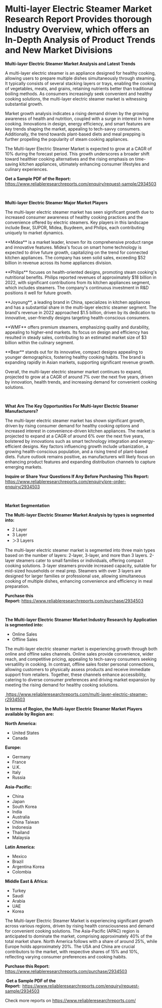 <p><h1>Multi-layer Electric Steamer Market Research Report Provides thorough Industry Overview, which offers an In-Depth Analysis of Product Trends and New Market Divisions</h1></p><p><strong>Multi-layer Electric Steamer Market Analysis and Latest Trends</strong></p>
<p><p>A multi-layer electric steamer is an appliance designed for healthy cooking, allowing users to prepare multiple dishes simultaneously through steaming. It typically consists of several stacking layers or trays, enabling the cooking of vegetables, meats, and grains, retaining nutrients better than traditional boiling methods. As consumers increasingly seek convenient and healthy cooking solutions, the multi-layer electric steamer market is witnessing substantial growth.</p><p>Market growth analysis indicates a rising demand driven by the growing awareness of health and nutrition, coupled with a surge in interest in home cooking. Innovations in design, energy efficiency, and smart features are key trends shaping the market, appealing to tech-savvy consumers. Additionally, the trend towards plant-based diets and meal prepping is further propelling the popularity of steam cooking appliances. </p><p>The Multi-layer Electric Steamer Market is expected to grow at a CAGR of 10% during the forecast period. This growth underscores a broader shift toward healthier cooking alternatives and the rising emphasis on time-saving kitchen appliances, ultimately enhancing consumer lifestyles and culinary experiences. </p></p>
<p><strong>Get a Sample PDF of the Report:&nbsp;</strong> <a href="https://www.reliableresearchreports.com/enquiry/request-sample/2934503?utm_campaign=2224&utm_medium=2&utm_source=Github&utm_content=ia&utm_term=13032025&utm_id=multi-layer-electric-steamer">https://www.reliableresearchreports.com/enquiry/request-sample/2934503</a></p>
<p>&nbsp;</p>
<p><strong>Multi-layer Electric Steamer Major Market Players</strong></p>
<p><p>The multi-layer electric steamer market has seen significant growth due to increased consumer awareness of healthy cooking practices and the convenience offered by electric steamers. Key players in this landscape include Bear, SUPOR, Midea, Buydeem, and Philips, each contributing uniquely to market dynamics.</p><p>**Midea** is a market leader, known for its comprehensive product range and innovative features. Midea's focus on smart home technology is expected to drive future growth, capitalizing on the trend for connected kitchen appliances. The company has seen solid sales, exceeding $52 billion in revenue across its home appliances division.</p><p>**Philips** focuses on health-oriented designs, promoting steam cooking's nutritional benefits. Philips reported revenues of approximately $18 billion in 2022, with significant contributions from its kitchen appliances segment, which includes steamers. The company's continuous investment in R&D positions it well for future growth.</p><p>**Joyoung**, a leading brand in China, specializes in kitchen appliances and has a substantial share in the multi-layer electric steamer segment. The brand's revenue in 2022 approached $1.5 billion, driven by its dedication to innovative, user-friendly designs targeting health-conscious consumers.</p><p>**WMF** offers premium steamers, emphasizing quality and durability, appealing to higher-end markets. Its focus on design and efficiency has resulted in steady sales, contributing to an estimated market size of $3 billion within the culinary segment.</p><p>**Bear** stands out for its innovative, compact designs appealing to younger demographics, fostering healthy cooking habits. The brand is expanding rapidly in Asian markets, supporting significant revenue growth.</p><p>Overall, the multi-layer electric steamer market continues to expand, projected to grow at a CAGR of around 7% over the next five years, driven by innovation, health trends, and increasing demand for convenient cooking solutions.</p></p>
<p>&nbsp;</p>
<p><strong>What Are The Key Opportunities For Multi-layer Electric Steamer Manufacturers?</strong></p>
<p><p>The multi-layer electric steamer market has shown significant growth, driven by rising consumer demand for healthy cooking options and increased interest in convenience-driven kitchen appliances. The market is projected to expand at a CAGR of around 6% over the next five years, bolstered by innovations such as smart technology integration and energy-efficient designs. Key factors influencing growth include urbanization, a growing health-conscious population, and a rising trend of plant-based diets. Future outlook remains positive, as manufacturers will likely focus on enhancing product features and expanding distribution channels to capture emerging markets.</p></p>
<p><strong>Inquire or Share Your Questions If Any Before Purchasing This Report:</strong> <a href="https://www.reliableresearchreports.com/enquiry/pre-order-enquiry/2934503?utm_campaign=2224&utm_medium=2&utm_source=Github&utm_content=ia&utm_term=13032025&utm_id=multi-layer-electric-steamer">https://www.reliableresearchreports.com/enquiry/pre-order-enquiry/2934503</a></p>
<p>&nbsp;</p>
<p><strong>Market Segmentation</strong></p>
<p><strong>The Multi-layer Electric Steamer Market Analysis by types is segmented into:</strong></p>
<p><ul><li>2 Layer</li><li>3 Layer</li><li>＞3 Layers</li></ul></p>
<p><p>The multi-layer electric steamer market is segmented into three main types based on the number of layers: 2-layer, 3-layer, and more than 3 layers. 2-layer steamers cater to small families or individuals, offering compact cooking solutions. 3-layer steamers provide increased capacity, suitable for mid-sized households or meal prep. Steamers with over 3 layers are designed for larger families or professional use, allowing simultaneous cooking of multiple dishes, enhancing convenience and efficiency in meal preparation.</p></p>
<p><strong>Purchase this Report:&nbsp;</strong><a href="https://www.reliableresearchreports.com/purchase/2934503?utm_campaign=2224&utm_medium=2&utm_source=Github&utm_content=ia&utm_term=13032025&utm_id=multi-layer-electric-steamer">https://www.reliableresearchreports.com/purchase/2934503</a></p>
<p>&nbsp;</p>
<p><strong>The Multi-layer Electric Steamer Market Industry Research by Application is segmented into:</strong></p>
<p><ul><li>Online Sales</li><li>Offline Sales</li></ul></p>
<p><p>The multi-layer electric steamer market is experiencing growth through both online and offline sales channels. Online sales provide convenience, wider reach, and competitive pricing, appealing to tech-savvy consumers seeking versatility in cooking. In contrast, offline sales foster personal connections, allowing customers to physically assess products and receive immediate support from retailers. Together, these channels enhance accessibility, catering to diverse consumer preferences and driving market expansion by meeting the rising demand for healthy cooking solutions.</p></p>
<p><a href="https://www.reliableresearchreports.com/multi-layer-electric-steamer-r2934503?utm_campaign=2224&utm_medium=2&utm_source=Github&utm_content=ia&utm_term=13032025&utm_id=multi-layer-electric-steamer">&nbsp;https://www.reliableresearchreports.com/multi-layer-electric-steamer-r2934503</a></p>
<p><strong>In terms of Region, the Multi-layer Electric Steamer Market Players available by Region are:</strong></p>
<p>
    <p> <strong> North America: </strong>
        <ul>
            <li>United States</li>
            <li>Canada</li>
        </ul>
        </p> 
    <p> <strong> Europe: </strong>
        <ul>
            <li>Germany</li>
            <li>France</li>
            <li>U.K.</li>
            <li>Italy</li>
            <li>Russia</li>
        </ul>
        </p> 
    <p> <strong> Asia-Pacific: </strong>
        <ul>
            <li>China</li>
            <li>Japan</li>
            <li>South Korea</li>
            <li>India</li>
            <li>Australia</li>
            <li>China Taiwan</li>
            <li>Indonesia</li>
            <li>Thailand</li>
            <li>Malaysia</li>
        </ul>
        </p> 
    <p> <strong> Latin America: </strong>
        <ul>
            <li>Mexico</li>
            <li>Brazil</li>
            <li>Argentina Korea</li>
            <li>Colombia</li>
        </ul>
        </p> 
    <p> <strong> Middle East & Africa: </strong>
        <ul>
            <li>Turkey</li>
            <li>Saudi</li>
            <li>Arabia</li>
            <li>UAE</li>
            <li>Korea</li>
        </ul>
    </p>
    </p>
<p><p>The Multi-layer Electric Steamer Market is experiencing significant growth across various regions, driven by rising health consciousness and demand for convenient cooking solutions. The Asia-Pacific (APAC) region is anticipated to dominate the market, comprising approximately 40% of the total market share. North America follows with a share of around 25%, while Europe holds approximately 20%. The USA and China are crucial contributors to the market, with respective shares of 15% and 10%, reflecting varying consumer preferences and cooking habits.</p></p>
<p><strong>Purchase this Report: </strong><a href="https://www.reliableresearchreports.com/purchase/2934503?utm_campaign=2224&utm_medium=2&utm_source=Github&utm_content=ia&utm_term=13032025&utm_id=multi-layer-electric-steamer">https://www.reliableresearchreports.com/purchase/2934503</a></p>
<p>&nbsp;<strong>Get a Sample PDF of the Report:&nbsp;&nbsp;</strong><a href="https://www.reliableresearchreports.com/enquiry/request-sample/2934503?utm_campaign=2224&utm_medium=2&utm_source=Github&utm_content=ia&utm_term=13032025&utm_id=multi-layer-electric-steamer">https://www.reliableresearchreports.com/enquiry/request-sample/2934503</a></p>
<p><strong></strong></p>
<p>Check more reports on <a href="https://www.reliableresearchreports.com/?utm_campaign=2224&utm_medium=2&utm_source=Github&utm_content=ia&utm_term=13032025&utm_id=multi-layer-electric-steamer">https://www.reliableresearchreports.com/</a></p>